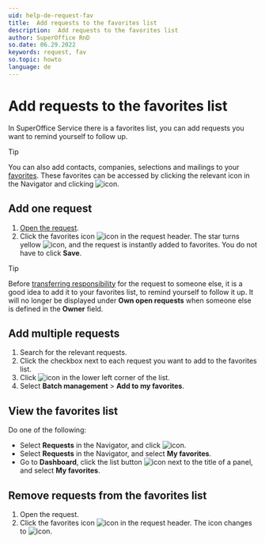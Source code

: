 ```yaml
---
uid: help-de-request-fav
title:  Add requests to the favorites list
description:  Add requests to the favorites list
author: SuperOffice RnD
so.date: 06.29.2022
keywords: request, fav
so.topic: howto
language: de
---
```


# Add requests to the favorites list

In SuperOffice Service there is a favorites list, you can add requests you want to remind yourself to follow up.

> [!TIP]
> You can also add contacts, companies, selections and mailings to your [favorites][1]. These favorites can be accessed by clicking the relevant icon in the Navigator and clicking ![icon][img3].

## Add one request

1. [Open the request][3].
2. Click the favorites icon ![icon][img1] in the request header. The star turns yellow ![icon][img2], and the request is instantly added to favorites. You do not have to click **Save**.

> [!TIP]
> Before [transferring responsibility][2] for the request to someone else, it is a good idea to add it to your favorites list, to remind yourself to follow it up. It will no longer be displayed under **Own open requests** when someone else is defined in the **Owner** field.

## Add multiple requests

1. Search for the relevant requests.
2. Click the checkbox next to each request you want to add to the favorites list.
3. Click ![icon][img5] in the lower left corner of the list.
4. Select **Batch management** > **Add to my favorites**.

## View the favorites list

Do one of the following:

* Select **Requests** in the Navigator, and click ![icon][img3].
* Select **Requests** in the Navigator, and select **My favorites**.
* Go to **Dashboard**, click the list button ![icon][img6] next to the title of a panel, and select **My favorites**.

## Remove requests from the favorites list

1. Open the request.
2. Click the favorites icon ![icon][img2] in the request header. The icon changes to ![icon][img1].

<!-- Referenced links -->
[1]: ../../../learn/getting-started/fav.md
[2]: transfer.md
[3]: ../index.md#open

<!-- Referenced images -->
[img1]: ../../../../../common/icons/favourite-no.png
[img2]: ../../../../../common/icons/favourite-yes.png
[img3]: ../../../../../common/icons/nav-fav.png
[img5]: ../../../../media/icons/btn-menu.png
[img6]: ../../../../../common/icons/dropdown-arrow.png

